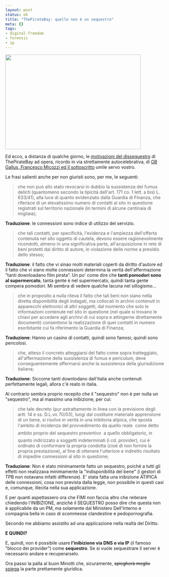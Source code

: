 ```yaml
--- 
layout: post
status: ok
title: "ThePirateBay: quello non è un sequestro"
meta: {}
tags: 
- digital-freedom
- forensic
- ip
---
```

  <img src="http://fast.mgpf.it/2008/10/magritte_pipe-429x300.jpg" alt="" title="magritte_pipe" width="429" height="300" class="aligncenter size-medium wp-image-1082" />
  
Ed ecco, a distanza di qualche giorno, le [motivazioni del dissequestro][1] di ThePirateBay ad opera, ricordo in via strettamente autocelebrativa, di [GB Gallus, Francesco Micozzi ed il sottoscritto](http://www.lastknight.com/2008/09/26/the-pirate-bay-dissequestro-perizia-matteo-flora/) umile servo vostro.  
  
Le frasi salienti anche per non giuristi sono, per me, le seguenti:  
  
> che non può allo stato revocarsi in dubbio la sussistenza del fumus delicti (quantomeno secondo la tipicità dell'art. 171 co. 1 lett. a bis) L. 633/41), alla luce di quanto evidenziato dalla Guardia di Finanza, che riferisce di un elevatissimo numero di contatti al sito in questione registrati sul territorio nazionale (in termini di alcune centinaia di migliaia);  
  
**Traduzione**: le connessioni sono indice di utilizzo del servizio.  
  
> che tali contatti, per specificità, l'evidenza e l'ampiezza dell'offerta contenuta nel sito oggetto di cautela, devono essere ragionevolmente ricondotti, almeno in una significativa parte, all'acquisizione in rete di beni protetti dal diritto di autore, in violazione delle norme a presidio dello stesso;  
  
**Traduzione**: il fatto che vi sinao molti materiali coperti da diritto d'autore ed il fatto che vi siano molte connessioni determina la verità dell'affermazione "tanti downloadano film pirata". Un po' come dire che **tanti pomodori sono al supermercato**, tanta gente è nel supermercato, quindi tanta gente compera pomodori. Mi sembra di vedere qualche lacuna nel sillogismo...  
  
> che in proposito a nulla rileva il fatto che tali beni non siano nella diretta disponibilità degli indagati, ma collocati in archivi contenuti in apparecchi elettronici di altri soggetti, dal momento che solo le informazioni contenute nel sito in questione (nel quale si trovano le chiavi per accedere agli archivi di cui sopra e attingerne direttamente documenti) consentono la realizzazione di quei contatti in numero esorbitante cui fa riferimento la Guardia di Finanza;  
  
**Traduzione**: Hanno un casino di contatti, quindi sono famosi, quindi sono pericolosi.  
  
> che, atteso il concreto atteggiarsi del fatto come sopra tratteggiato, all'affermazione della sussistenza di fumus e periculum, deve conseguentemente affermarsi anche la sussistenza della giurisdizione italiana;  
  
**Traduzione**: Siccome tanti downlodano dall'italia anche contenuti perfettamente legali, allora c'è reato in italia.  
  
Al contrario sembra proprio  recepito che il "sequestro" non è per nulla un "sequestro", ma al massimo una inibizione, per cui:  
  
> che tale decreto (pur astrattamente in linea con la previsione degli artt. 14 e ss. D.L.vo 70/03), lungi dal costituire materiale apprensione di un bene, si risolve in verità in una inibitoria atipica, che sposta l'ambito di incidenza del provvedimento da quello reale  come detto ambito proprio del sequestro preventivo  a quello obbligatorio, in quanto indirizzato a soggetti indeterminati (i cd. provider), cui è ordinato di conformare la propria condotta (cioé di non fornire la propria prestazione), al fine di ottenere l'ulteriore e indiretto risultato di impedire connessioni al sito in questione;  
  
**Traduzione**: Non è stato minimamente fatto un sequestro, poichè a tutti gli effetti non realizzava minimamente la "indisponibilità del bene" (i gestori di TPB non notavano infatti differenze). E' stata fatta una inibizione ATIPICA delle connessioni, cosa non prevista dalla legge, non possibile in questi casi e, comunque, illecita nella sua applicazione.  
  
E per quanti aspettassero ora che FIMI non faccia altro che reiterare chiedendo l'INIBIZIONE, anzichè il SEQUESTRO posso dire che questa non è applicabile da un PM, ma solamente dal Ministero Dell'Interno e compagnia bella in caso di scommesse clandestine e pedopornografia.  
  
Secondo me abbiamo assistito ad una applicazione nella realtà del Diritto.  
  
**E QUINDI?**  
  
E, quindi, non è possibile usare **l'inibizione via DNS o via IP** (il famoso "blocco dei provider") come **sequestro**. Se si vuole sequestrare il server è necessario andare e recuperarselo.  
  
Ora passo la palla al buon Minotti che, sicuramente, <s>spiegherà meglio</s> [spiega][2] la parte prettamente giuridica.  
  
 
[1]: http://www.giuristitelematici.it/modules/bdnews/article.php?storyid=1520
[2]: http://www.minotti.net/2008/10/06/sequestro-the-pirate-bay-le-motivazioni-dellordinanza-di-annullamento/ 
